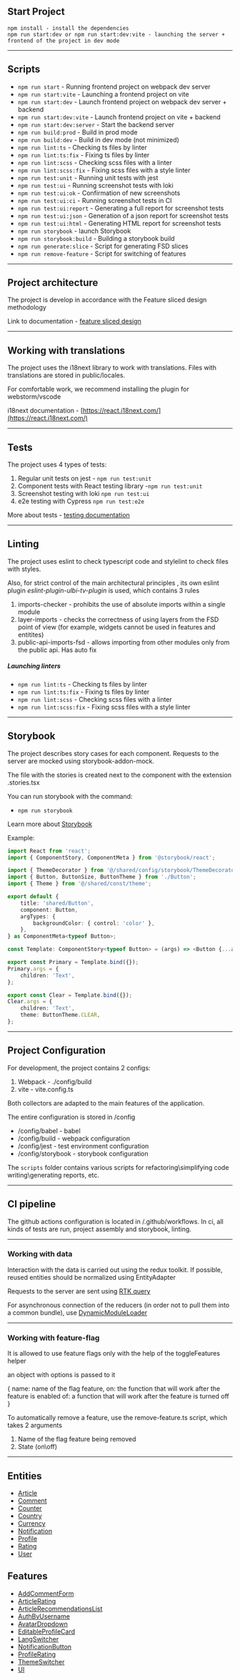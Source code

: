 ## Start Project

```
npm install - install the dependencies
npm run start:dev or npm run start:dev:vite - launching the server + frontend of the project in dev mode
```

----

## Scripts

- `npm run start` - Running frontend project on webpack dev server
- `npm run start:vite` - Launching a frontend project on vite
- `npm run start:dev` - Launch frontend project on webpack dev server + backend
- `npm run start:dev:vite` - Launch frontend project on vite + backend
- `npm run start:dev:server` - Start the backend server
- `npm run build:prod` - Build in prod mode
- `npm run build:dev` - Build in dev mode (not minimized)
- `npm run lint:ts` - Checking ts files by linter
- `npm run lint:ts:fix` - Fixing ts files by linter
- `npm run lint:scss` - Checking scss files with a linter
- `npm run lint:scss:fix` - Fixing scss files with a style linter
- `npm run test:unit` - Running unit tests with jest
- `npm run test:ui` - Running screenshot tests with loki
- `npm run test:ui:ok` - Confirmation of new screenshots
- `npm run test:ui:ci` - Running screenshot tests in CI
- `npm run test:ui:report` - Generating a full report for screenshot tests
- `npm run test:ui:json` - Generation of a json report for screenshot tests
- `npm run test:ui:html` - Generating HTML report for screenshot tests
- `npm run storybook` - launch Storybook
- `npm run storybook:build` - Building a storybook build
- `npm run generate:slice` - Script for generating FSD slices
- `npm run remove-feature` - Script for switching of features 

----

## Project architecture

The project is develop in accordance with the Feature sliced design methodology

Link to documentation - [feature sliced design](https://feature-sliced.design/docs/get-started/tutorial)

----

## Working with translations

The project uses the i18next library to work with translations.
Files with translations are stored in public/locales.

For comfortable work, we recommend installing the plugin for webstorm/vscode

i18next documentation - [https://react.i18next.com/](https://react.i18next.com/)

----

## Tests

The project uses 4 types of tests:
1) Regular unit tests on jest - `npm run test:unit`
2) Component tests with React testing library -`npm run test:unit`
3) Screenshot testing with loki `npm run test:ui`
4) e2e testing with Cypress `npm run test:e2e`

More about tests - [testing documentation](/docs/tests.md)

----

## Linting

The project uses eslint to check typescript code and stylelint to check files with styles.

Also, for strict control of the main architectural principles
, its own eslint plugin *eslint-plugin-ulbi-tv-plugin* is used,
which contains 3 rules
1) imports-checker - prohibits the use of absolute imports within a single module
2) layer-imports - checks the correctness of using layers from the FSD point of view
(for example, widgets cannot be used in features and entitites)
3) public-api-imports-fsd - allows importing from other modules only from the public api. Has auto fix

##### Launching linters
- `npm run lint:ts` - Checking ts files by linter
- `npm run lint:ts:fix` - Fixing ts files by linter
- `npm run lint:scss` - Checking scss files with a linter
- `npm run lint:scss:fix` - Fixing scss files with a style linter

----
## Storybook

The project describes story cases for each component.
Requests to the server are mocked using storybook-addon-mock.

The file with the stories is created next to the component with the extension .stories.tsx

You can run storybook with the command:
- `npm run storybook`

Learn more about [Storybook](/docs/storybook.md)

Example:

```typescript jsx
import React from 'react';
import { ComponentStory, ComponentMeta } from '@storybook/react';

import { ThemeDecorator } from '@/shared/config/storybook/ThemeDecorator/ThemeDecorator';
import { Button, ButtonSize, ButtonTheme } from './Button';
import { Theme } from '@/shared/const/theme';

export default {
    title: 'shared/Button',
    component: Button,
    argTypes: {
        backgroundColor: { control: 'color' },
    },
} as ComponentMeta<typeof Button>;

const Template: ComponentStory<typeof Button> = (args) => <Button {...args} />;

export const Primary = Template.bind({});
Primary.args = {
    children: 'Text',
};

export const Clear = Template.bind({});
Clear.args = {
    children: 'Text',
    theme: ButtonTheme.CLEAR,
};
```


----

## Project Configuration

For development, the project contains 2 configs:
1. Webpack - ./config/build
2. vite - vite.config.ts

Both collectors are adapted to the main features of the application.

The entire configuration is stored in /config
- /config/babel - babel
- /config/build - webpack configuration
- /config/jest - test environment configuration
- /config/storybook - storybook configuration

The `scripts` folder contains various scripts for refactoring\simplifying code writing\generating reports, etc.

----

## CI pipeline

The github actions configuration is located in /.github/workflows.
In ci, all kinds of tests are run, project assembly and storybook, linting.

----

### Working with data

Interaction with the data is carried out using the redux toolkit.
If possible, reused entities should be normalized using EntityAdapter

Requests to the server are sent using [RTK query](/src/shared/api/rtkApi.ts)

For asynchronous connection of the reducers (in order not to pull them into a common bundle), use
[DynamicModuleLoader](/src/shared/lib/components/DynamicModuleLoader/DynamicModuleLoader.tsx)

----

### Working with feature-flag

It is allowed to use feature flags only with the help of the toggleFeatures helper

an object with options is passed to it

{
    name: name of the flag feature,
    on: the function that will work after the feature is enabled
    of: a function that will work after the feature is turned off
}

To automatically remove a feature, use the remove-feature.ts script,
which takes 2 arguments
1. Name of the flag feature being removed
2. State (on\off)

----

## Entities

- [Article](/src/entities/Article)
- [Comment](/src/entities/Comment)
- [Counter](/src/entities/Counter)
- [Country](/src/entities/Country)
- [Currency](/src/entities/Currency)
- [Notification](/src/entities/Notification)
- [Profile](/src/entities/Profile)
- [Rating](/src/entities/Rating)
- [User](/src/entities/User)

## Features

- [AddCommentForm](/src/features/AddCommentForm)
- [ArticleRating](/src/features/ArticleRating)
- [ArticleRecommendationsList](/src/features/ArticleRecommendationsList)
- [AuthByUsername](/src/features/AuthByUsername)
- [AvatarDropdown](/src/features/AvatarDropdown)
- [EditableProfileCard](/src/features/EditableProfileCard)
- [LangSwitcher](/src/features/LangSwitcher)
- [NotificationButton](/src/features/NotificationButton)
- [ProfileRating](/src/features/ProfileRating)
- [ThemeSwitcher](/src/features/ThemeSwitcher)
- [UI](/src/features/UI)
